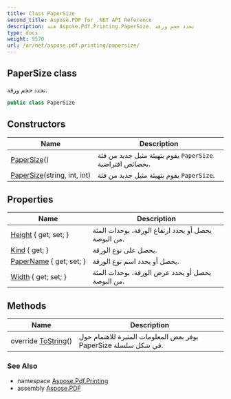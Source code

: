 ```yaml
---
title: Class PaperSize
second_title: Aspose.PDF for .NET API Reference
description: فئة Aspose.Pdf.Printing.PaperSize. تحدد حجم ورقة
type: docs
weight: 9570
url: /ar/net/aspose.pdf.printing/papersize/
---
```

## PaperSize class

تحدد حجم ورقة.

```csharp
public class PaperSize
```

## Constructors

| Name | Description |
| --- | --- |
| [PaperSize](papersize/#constructor)() | يقوم بتهيئة مثيل جديد من فئة `PaperSize` بخصائص افتراضية. |
| [PaperSize](papersize/#constructor_1)(string, int, int) | يقوم بتهيئة مثيل جديد من فئة `PaperSize`. |

## Properties

| Name | Description |
| --- | --- |
| [Height](../../aspose.pdf.printing/papersize/height/) { get; set; } | يحصل أو يحدد ارتفاع الورقة، بوحدات المئة من البوصة. |
| [Kind](../../aspose.pdf.printing/papersize/kind/) { get; } | يحصل على نوع الورقة. |
| [PaperName](../../aspose.pdf.printing/papersize/papername/) { get; set; } | يحصل أو يحدد اسم نوع الورقة. |
| [Width](../../aspose.pdf.printing/papersize/width/) { get; set; } | يحصل أو يحدد عرض الورقة، بوحدات المئة من البوصة. |

## Methods

| Name | Description |
| --- | --- |
| override [ToString](../../aspose.pdf.printing/papersize/tostring/)() | يوفر بعض المعلومات المثيرة للاهتمام حول PaperSize في شكل سلسلة. |

### See Also

* namespace [Aspose.Pdf.Printing](../../aspose.pdf.printing/)
* assembly [Aspose.PDF](../../)